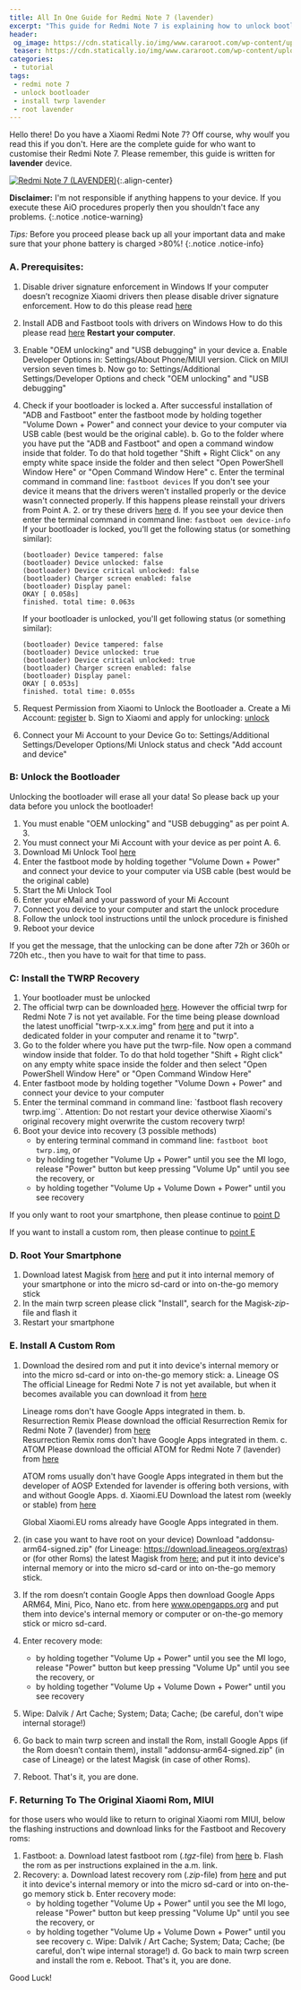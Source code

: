 ```yaml
---
title: All In One Guide for Redmi Note 7 (lavender)
excerpt: "This guide for Redmi Note 7 is explaining how to unlock bootloader, installing twrp, rooting, installing custom rom etc."
header:
 og_image: https://cdn.statically.io/img/www.cararoot.com/wp-content/uploads/2019/04/ubl-redmi-note-7.jpg
 teaser: https://cdn.statically.io/img/www.cararoot.com/wp-content/uploads/2019/04/ubl-redmi-note-7.jpg
categories:
 - tutorial
tags:
 - redmi note 7
 - unlock bootloader
 - install twrp lavender
 - root lavender
---
```

Hello there! Do you have a Xiaomi Redmi Note 7? Off course, why woulf you read this if you don't. Here are the complete guide for who want to customise their Redmi Note 7. Please remember, this guide is written for **lavender** device.

[![Redmi Note 7 (LAVENDER)](https://cdn.statically.io/img/www.cararoot.com/wp-content/uploads/2019/04/ubl-redmi-note-7.jpg)](https://cdn.statically.io/img/www.cararoot.com/wp-content/uploads/2019/04/ubl-redmi-note-7.jpg){:.align-center}

**Disclaimer:** I'm not responsible if anything happens to your device. If you execute these AiO procedures properly then you shouldn't face any problems.
{:.notice .notice-warning}

_Tips:_ Before you proceed please back up all your important data and make sure that your phone battery is charged >80%!
{:.notice .notice-info}

### A. Prerequisites:

1. Disable driver signature enforcement in Windows
   If your computer doesn’t recognize Xiaomi drivers then please disable driver signature enforcement. How to do this please read [here](http://en.miui.com/thread-237673-1-1.html)
2. Install ADB and Fastboot tools with drivers on Windows
   How to do this please read [here](https://forum.xda-developers.com/showthread.php?t=2588979)
   **Restart your computer**.
3. Enable "OEM unlocking" and "USB debugging" in your device
   a. Enable Developer Options in: Settings/About Phone/MIUI version. Click on MIUI version seven times
   b. Now go to: Settings/Additional Settings/Developer Options and check "OEM unlocking" and "USB debugging"
4. Check if your bootloader is locked
   a. After successful installation of "ADB and Fastboot" enter the fastboot mode by holding together "Volume Down + Power" and connect your device to your computer via USB cable (best would be the original cable).
   b. Go to the folder where you have put the "ADB and Fastboot" and open a command window inside that folder. To do that hold together "Shift + Right Click" on any empty white space inside the folder and then select "Open PowerShell Window Here" or "Open Command Window Here"
   c. Enter the terminal command in command line: `fastboot devices`
      If you don't see your device it means that the drivers weren't installed properly or the device wasn't connected properly. If this happens please reinstall your drivers from Point A. 2. or try these drivers [here](http://xiaomiadvices.com/download-xiaomi-usb-drivers/)
   d. If you see your device then enter the terminal command in command line: `fastboot oem device-info`
      If your bootloader is locked, you'll get the following status (or something similar):
      ```
      (bootloader) Device tampered: false
      (bootloader) Device unlocked: false
      (bootloader) Device critical unlocked: false
      (bootloader) Charger screen enabled: false
      (bootloader) Display panel:
      OKAY [ 0.058s]
      finished. total time: 0.063s
      ```
      If your bootloader is unlocked, you'll get following status (or something similar):

      ```
     (bootloader) Device tampered: false
     (bootloader) Device unlocked: true
     (bootloader) Device critical unlocked: true
     (bootloader) Charger screen enabled: false
     (bootloader) Display panel:
     OKAY [ 0.053s]
     finished. total time: 0.055s
     ```
5. Request Permission from Xiaomi to Unlock the Bootloader
   a. Create a Mi Account: [register](https://global.account.xiaomi.com/pass/register)
   b. Sign to Xiaomi and apply for unlocking: [unlock](https://en.miui.com/unlock/)
6. Connect your Mi Account to your Device
   Go to: Settings/Additional Settings/Developer Options/Mi Unlock status and check "Add account and device"

### B: Unlock the Bootloader

Unlocking the bootloader will erase all your data! So please back up your data before you unlock the bootloader!

1. You must enable "OEM unlocking" and "USB debugging" as per point A. 3.
2. You must connect your Mi Account with your device as per point A. 6.
3. Download Mi Unlock Tool [here](https://en.miui.com/unlock/)
4. Enter the fastboot mode by holding together "Volume Down + Power" and connect your device to your computer via USB cable (best would be the original cable)
5. Start the Mi Unlock Tool
6. Enter your eMail and your password of your Mi Account
7. Connect you device to your computer and start the unlock procedure
8. Follow the unlock tool instructions until the unlock procedure is finished
9. Reboot your device

If you get the message, that the unlocking can be done after 72h or 360h or 720h etc., then you have to wait for that time to pass.

### C: Install the TWRP Recovery

1. Your bootloader must be unlocked
2. The official twrp can be downloaded [here](https://twrp.me/xiaomi/xiaomiredminote7.html). However the official twrp for Redmi Note 7 is not yet available. For the time being please download the latest unofficial "twrp-x.x.x.img" from [here](https://forum.xda-developers.com/redmi-note-7/development/recovery-unofficial-twrp-touch-recovery-t3921637) and put it into a dedicated folder in your computer and rename it to "twrp".
3. Go to the folder where you have put the twrp-file. Now open a command window inside that folder. To do that hold together "Shift + Right click" on any empty white space inside the folder and then select "Open PowerShell Window Here" or "Open Command Window Here"
4. Enter fastboot mode by holding together "Volume Down + Power" and connect your device to your computer
5. Enter the terminal command in command line: `fastboot flash recovery twrp.img``. Attention: Do not restart your device otherwise Xiaomi's original recovery might overwrite the custom recovery twrp!
6. Boot your device into recovery (3 possible methods)
   + by entering terminal command in command line: `fastboot boot twrp.img`, or
   + by holding together "Volume Up + Power" until you see the MI logo, release "Power" button but keep pressing "Volume Up" until you see the recovery, or
   + by holding together "Volume Up + Volume Down + Power" until you see recovery

If you only want to root your smartphone, then please continue to [point D](#d-root-your-smartphone)

If you want to install a custom rom, then please continue to [point E](#e-install-a-custom-rom)

### D. Root Your Smartphone

1. Download latest Magisk from [here](https://forum.xda-developers.com/apps/magisk/official-magisk-v7-universal-systemless-t3473445) and put it into internal memory of your smartphone or into the micro sd-card or into on-the-go memory stick
2. In the main twrp screen please click "Install", search for the Magisk-*zip*-file and flash it
3. Restart your smartphone

### E. Install A Custom Rom

1. Download the desired rom and put it into device's internal memory or into the micro sd-card or into on-the-go memory stick:
   a. Lineage OS
      The official Lineage for Redmi Note 7 is not yet available, but when it becomes available you can download it from [here](https://download.lineageos.org/lavender)
      
      Lineage roms don't have Google Apps integrated in them.
   b. Resurrection Remix
      Please download the official Resurrection Remix for Redmi Note 7 (lavender) from [here](https://get.resurrectionremix.com/?dir=lavender)      
      Resurrection Remix roms don't have Google Apps integrated in them.
   c. ATOM
      Please download the official ATOM for Redmi Note 7 (lavender) from [here](https://sourceforge.net/projects/atom-os-project/files/Ten/lavender/)
      
      ATOM roms usually don't have Google Apps integrated in them but the developer of AOSP Extended for lavender is offering both versions, with and without Google Apps.
   d. Xiaomi.EU
      Download the latest rom (weekly or stable) from [here](https://xiaomi.eu/community/)
      
      Global Xiaomi.EU roms already have Google Apps integrated in them.
2. (in case you want to have root on your device) Download "addonsu-arm64-signed.zip" (for Lineage: https://download.lineageos.org/extras) or (for other Roms) the latest Magisk from [here:](https://forum.xda-developers.com/apps/magisk/official-magisk-v7-universal-systemless-t3473445) and put it into device's internal memory or into the micro sd-card or into on-the-go memory stick.
3. If the rom doesn’t contain Google Apps then download Google Apps ARM64, Mini, Pico, Nano etc. from here www.opengapps.org and put them into device's internal memory or computer or on-the-go memory stick or micro sd-card.
4. Enter recovery mode:
   + by holding together "Volume Up + Power" until you see the MI logo, release "Power" button but keep pressing "Volume Up" until you see the recovery, or
   + by holding together "Volume Up + Volume Down + Power" until you see recovery
5. Wipe: Dalvik / Art Cache; System; Data; Cache; (be careful, don't wipe internal storage!)
6. Go back to main twrp screen and install the Rom, install Google Apps (if the Rom doesn’t contain them), install "addonsu-arm64-signed.zip" (in case of Lineage) or the latest Magisk (in case of other Roms).
7. Reboot. That's it, you are done.

### F. Returning To The Original Xiaomi Rom, MIUI

for those users who would like to return to original Xiaomi rom MIUI, below the flashing instructions and download links for the Fastboot and Recovery roms:

1. Fastboot:
   a. Download latest fastboot rom (*.tgz*-file) from [here](http://en.miui.com/a-234.html)
   b. Flash the rom as per instructions explained in the a.m. link.
2. Recovery:
   a. Download latest recovery rom (*.zip*-file) from [here](http://c.mi.com/oc/miuidownload/detail?device=1700360) and put it into device's internal memory or into the micro sd-card or into on-the-go memory stick
   b. Enter recovery mode:
      + by holding together "Volume Up + Power" until you see the MI logo, release "Power" button but keep pressing "Volume Up" until you see the recovery, or
      + by holding together "Volume Up + Volume Down + Power" until you see recovery
   c. Wipe: Dalvik / Art Cache; System; Data; Cache; (be careful, don't wipe internal storage!)
   d. Go back to main twrp screen and install the rom
   e. Reboot. That's it, you are done.

Good Luck!
